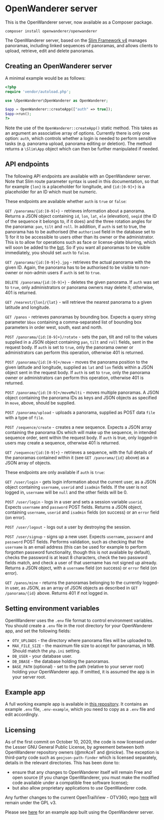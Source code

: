 OpenWanderer server 
===================

This is the OpenWanderer server, now available as a Composer package.

`composer install openwanderer/openwanderer`

The OpenWanderer server, based on the [Slim Framework v4](https://slimframework.com) manages panoramas, including linked sequences of panoramas, and allows clients to upload, retrieve, edit and delete panoramas.

Creating an OpenWanderer server
-------------------------------

A minimal example would be as follows:
```php
<?php
require 'vendor/autoload.php';

use \OpenWanderer\OpenWanderer as OpenWanderer;

$app = OpenWanderer::createApp(["auth" => true]);
$app->run();
?>
```

Note the use of the `OpenWanderer::createApp()` static method. This takes as an argument an associative array of options. Currently there is only one option: `auth`, which controls whether a login is needed to perform sensitive tasks (e.g. panorama upload, panorama editing or deletion). The method returns a `\Slim\App` object which can then be further manipulated if needed.

API endpoints
-------------

The following API endpoints are available with an OpenWanderer server. Note that Slim route parameter syntax is used in this documentation, so that for example `{lon}` is a placeholder for longitude, and `{id:[0-9]+}` is a placeholder for an ID which must be numeric.

These endpoints are available whether `auth` is `true` or `false`:

`GET /panorama/{id:[0-9]+}` - retrieves information about a panorama. Returns a JSON object containing `id`, `lon`, `lat`, `ele` (elevation), `seqid` (the ID of the sequence it belongs to, if it does) and the three rotation angles for the panorama: `pan`, `tilt` and `roll`.  In addition, if `auth` is set to true, the panorama has to be authorised (the `authorised` field in the database set to 1) for it to be accessible to users other than its owner or the administrator. This is to allow for operations such as face or license-plate blurring, which will soon be added to the [bot](https://github.com/openwanderer/server-bot). So if you want all panoramas to be visible immediately, you should set `auth` to `false`.

`GET /panorama/{id:[0-9]+}.jpg` - retrieves the actual panorama with the given ID. Again, the panorama has to be authorised to be visible to non-owner or non-admin users if `auth` is set to `true`.

`DELETE /panorama/{id:[0-9]+}` - deletes the given panorama. If `auth` was set to `true`, only administrators or panorama owners may delete it; otherwise, 401 is returned.

`GET /nearest/{lon]/{lat}` - will retrieve the nearest panorama to a given latitude and longitude.

`GET /panos` - retrieves panoramas by bounding box. Expects a query string parameter `bbox` containing a comma-separated list of bounding box parameters in order west, south, east and north.

`POST /panorama/{id:[0-9]+}/rotate` - sets the pan, tilt and roll to the values supplied in a JSON object containing `pan`, `tilt` and `roll` fields, sent in the request body. If `auth` is set to `true`, only the panorama owner or administrators can perform this operation, otherwise 401 is returned.

`POST /panorama/{id:[0-9]+/move` - moves the panorama position to the given latitude and longitude, supplied as `lat` and `lon` fields within a JSON object sent in the request body. If `auth` is set to `true`, only the panorama owner or administrators can perform this operation, otherwise 401 is returned.

`POST /panorama/{id:[0-9]+/moveMulti` - moves multiple panoramas. A JSON object containing the panorama IDs as keys and JSON objects as specified in `move`, above, should be supplied.

`POST /panorama/upload` - uploads a panorama, supplied as POST data `file` with a type of `file`.

`POST /sequence/create` - creates a new sequence. Expects a JSON array containing the panorama IDs which will make up the sequence, in intended sequence order, sent within the request body. If `auth` is true, only logged-in users may create a sequence, otherwise 401 is returned.

`GET /sequence/{id:[0-9]+}` - retrieves a sequence, with the full details of the panoramas contained within it (see `GET /panorama/{id}` above) as a JSON array of objects.

These endpoints are only available if `auth` is `true`:

`GET /user/login` - gets login information about the current user, as a JSON object containing `username`, `userid` and `isadmin` fields. If the user is not logged in, `username` will be `null` and the other fields will be 0.

`POST /user/login` - logs in a user and sets a session variable `userid`. Expects `username` and `password` POST fields. Returns a JSON object, containing `username`, `userid` and `isadmin` fields (on success) or an `error` field (on error).

`POST /user/logout` - logs out a user by destroying the session.

`POST /user/signup` - signs up a new user. Expects `username`, `password` and `password` POST fields. Performs validation, such as checking that the `username` is an email address (this can be used for example to perform forgotten password functionality, though this is not available by default), checks the password is at least 8 characters, check the two password fields match, and check a user of that username has not signed up already. Returns a JSON object, with a `username` field (on success) or `error` field (on error).

`GET /panos/mine` - returns the panoramas belonging to the currently logged-in user, as JSON, as an array of JSON objects as described in `GET /panorama/{id}` above. Returns 401 if not logged in.

Setting environment variables
-----------------------------

OpenWanderer uses the `.env` file format to control environment variables. You should create a `.env` file in the root directory for your OpenWanderer app, and set the following fields:

- `OTV_UPLOADS` - the directory where panorama files will be uploaded to.
- `MAX_FILE_SIZE` - the maximum file size to accept for panoramas, in MB. Should match the `php.ini` setting.
- `DB_USER` - your database user.
- `DB_DBASE` - the database holding the panoramas.
- `BASE_PATH` (optional) - set to the path (relative to your server root) holding your OpenWanderer app. If omitted, it is assumed the app is in your server root.

Example app
-----------

A full working example app is available in [this repository](https://github.com/openwanderer/example-app). It contains an example `.env` file, `.env-example`, which you need to copy as a `.env` file and edit accordingly.

Licensing
---------

As of the first commit on October 10, 2020, the code is now licensed under the Lesser GNU General Public License, by agreement between both OpenWanderer repository owners (@mrAceT and @nickw). The exception is third-party code such as `geojson-path-finder` which is licensed separately, details in the relevant directories. This has been done to:

- ensure that any changes to OpenWanderer itself will remain Free and open source (if you change OpenWanderer, you must make the modified code available under a compatible free software license); 
- but also allow proprietary applications to *use* OpenWanderer code.

Any further changes to the current OpenTrailView - OTV360; repo [here](https://gitlab.com/nickw1/opentrailview) will remain under the GPL v3.

Please see [here](https://github.com/openwanderer/example-app) for an example app built using the OpenWanderer server.
